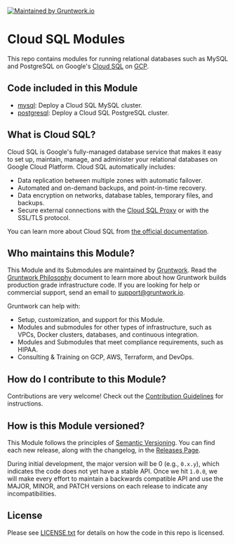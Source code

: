 [![Maintained by Gruntwork.io](https://img.shields.io/badge/maintained%20by-gruntwork.io-%235849a6.svg)](https://gruntwork.io/?ref=repo_google_cloudsql)

# Cloud SQL Modules

This repo contains modules for running relational databases such as MySQL and PostgreSQL on Google's
[Cloud SQL](https://cloud.google.com/sql/) on [GCP](https://cloud.google.com/).

## Code included in this Module

* [mysql](/modules/mysql): Deploy a Cloud SQL MySQL cluster.
* [postgresql](/modules/mysql): Deploy a Cloud SQL PostgreSQL cluster.


## What is Cloud SQL?

Cloud SQL is Google's fully-managed database service that makes it easy to set up, maintain, manage, and administer 
your relational databases on Google Cloud Platform. Cloud SQL automatically includes: 

* Data replication between multiple zones with automatic failover.
* Automated and on-demand backups, and point-in-time recovery.
* Data encryption on networks, database tables, temporary files, and backups.
* Secure external connections with the [Cloud SQL Proxy](https://cloud.google.com/sql/docs/mysql/sql-proxy) or with the SSL/TLS protocol.

You can learn more about Cloud SQL from [the official documentation](https://cloud.google.com/sql/docs/).

## Who maintains this Module?

This Module and its Submodules are maintained by [Gruntwork](http://www.gruntwork.io/). Read the [Gruntwork Philosophy](/GRUNTWORK_PHILOSOPHY.md) document to learn more about how Gruntwork builds production grade infrastructure code. If you are looking for help or
commercial support, send an email to
[support@gruntwork.io](mailto:support@gruntwork.io?Subject=Google%20SQL%20Module).

Gruntwork can help with:

* Setup, customization, and support for this Module.
* Modules and submodules for other types of infrastructure, such as VPCs, Docker clusters, databases, and continuous
  integration.
* Modules and Submodules that meet compliance requirements, such as HIPAA.
* Consulting & Training on GCP, AWS, Terraform, and DevOps.


## How do I contribute to this Module?

Contributions are very welcome! Check out the [Contribution Guidelines](/CONTRIBUTING.md) for instructions.


## How is this Module versioned?

This Module follows the principles of [Semantic Versioning](http://semver.org/). You can find each new release, along
with the changelog, in the [Releases Page](../../releases).

During initial development, the major version will be 0 (e.g., `0.x.y`), which indicates the code does not yet have a
stable API. Once we hit `1.0.0`, we will make every effort to maintain a backwards compatible API and use the MAJOR,
MINOR, and PATCH versions on each release to indicate any incompatibilities.


## License

Please see [LICENSE.txt](/LICENSE.txt) for details on how the code in this repo is licensed.
